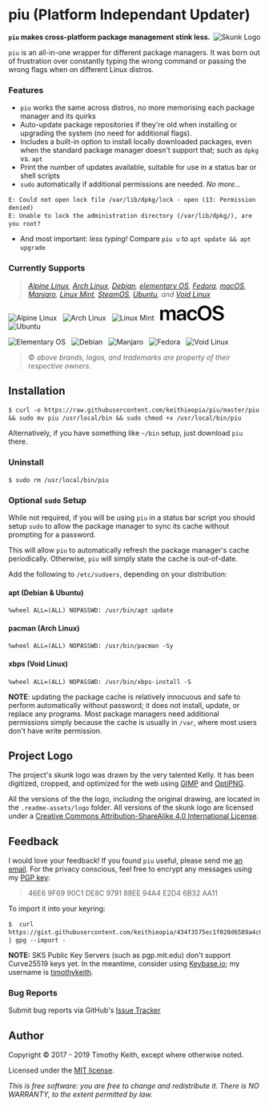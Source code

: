 # piu (Platform Independant Updater)

<img align="right" alt="Skunk Logo" src="https://raw.githubusercontent.com/keithieopia/piu/master/.readme-assets/logo/skunk-logo.png">

**`piu` makes cross-platform package management stink less.**

`piu` is an all-in-one wrapper for different package managers. It was
born out of frustration over constantly typing the wrong command or
passing the wrong flags when on different Linux distros.


### Features
* `piu` works the same across distros, no more memorising each package
  manager and its quirks
* Auto-update package repositories if they're old when installing or
  upgrading the system (no need for additional flags).
* Includes a built-in option to install locally downloaded packages,
  even when the standard package manager doesn't support that; such as
  `dpkg` vs. `apt`
* Print the number of updates available, suitable for use in a status
  bar or shell scripts
* `sudo` automatically if additional permissions are needed. *No more...*
```
E: Could not open lock file /var/lib/dpkg/lock - open (13: Permission denied)
E: Unable to lock the administration directory (/var/lib/dpkg/), are you root?
```
* And most important: *less typing!* Compare `piu u` to `apt update && apt upgrade`


### Currently Supports

> *[Alpine Linux](https://alpinelinux.org/),*
> *[Arch Linux](https://www.archlinux.org/),*
> *[Debian](https://www.debian.org/),*
> *[elementary OS](https://elementary.io/),*
> *[Fedora](https://getfedora.org/),*
> *[macOS](https://www.apple.com/macos/),*
> *[Manjaro](https://manjaro.org/),*
> *[Linux Mint](https://www.linuxmint.com/),*
> *[SteamOS](http://store.steampowered.com/steamos/),*
> *[Ubuntu](https://www.ubuntu.com/), and*
> *[Void Linux](https://voidlinux.org/)*

![Alpine Linux](https://raw.githubusercontent.com/keithieopia/piu/master/.readme-assets/brands/alpine.png "Alpine Linux") &nbsp;
![Arch Linux](https://raw.githubusercontent.com/keithieopia/piu/master/.readme-assets/brands/arch.png "Arch Linux") &nbsp;
![Linux Mint](https://raw.githubusercontent.com/keithieopia/piu/master/.readme-assets/brands/mint.png "Linux Mint") &nbsp;
![macOS](.readme-assets/brands/macos.png "macOS") &nbsp;
![Ubuntu](https://raw.githubusercontent.com/keithieopia/piu/master/.readme-assets/brands/ubuntu.png "Ubuntu")
&nbsp;

![Elementary OS](https://raw.githubusercontent.com/keithieopia/piu/master/.readme-assets/brands/elementary.png "Elementary OS") &nbsp;
![Debian](https://raw.githubusercontent.com/keithieopia/piu/master/.readme-assets/brands/debian.png "Debian") &nbsp;
![Manjaro](https://raw.githubusercontent.com/keithieopia/piu/master/.readme-assets/brands/manjaro.png "Manjaro") &nbsp;
![Fedora](https://raw.githubusercontent.com/keithieopia/piu/master/.readme-assets/brands/fedora.png "Fedora") &nbsp;
![Void Linux](https://raw.githubusercontent.com/keithieopia/piu/master/.readme-assets/brands/void.png "Void Linux")
&nbsp;
> :copyright: *above brands, logos, and trademarks are property of
their respective owners.*

## Installation

```console
$ curl -o https://raw.githubusercontent.com/keithieopia/piu/master/piu && sudo mv piu /usr/local/bin && sudo chmod +x /usr/local/bin/piu
```
Alternatively, if you have something like `~/bin` setup, just download
`piu` there.

### Uninstall
```console
$ sudo rm /usr/local/bin/piu
```


### Optional `sudo` Setup
While not required, if you will be using `piu` in a status bar script
you should setup `sudo` to allow the package manager to sync its cache
without prompting for a password.

This will allow `piu` to automatically refresh the package manager's
cache periodically. Otherwise, `piu` will simply state the cache is
out-of-date.

Add the following to `/etc/sudoers`, depending on your distribution:

#### apt (Debian & Ubuntu)
```console
%wheel ALL=(ALL) NOPASSWD: /usr/bin/apt update
```

#### pacman (Arch Linux)
```console
%wheel ALL=(ALL) NOPASSWD: /usr/bin/pacman -Sy
```

#### xbps (Void Linux)
```console
%wheel ALL=(ALL) NOPASSWD: /usr/bin/xbps-install -S
```

**NOTE**: updating the package cache is relatively innocuous and safe to
perform automatically without password; it does not install, update, or
replace any programs. Most package managers need additional permissions
simply because the cache is usually in `/var`, where most users don't
have write permission.


## Project Logo
The project's skunk logo was drawn by the very talented Kelly. It has
been digitized, cropped, and optimized for the web using
[GIMP](https://www.gimp.org/) and [OptiPNG](http://optipng.sourceforge.net/).

All the versions of the the logo, including the original drawing, are
located in the `.readme-assets/logo` folder. All versions of the skunk logo
are licensed under a [Creative Commons Attribution-ShareAlike 4.0 International License](https://creativecommons.org/licenses/by-sa/4.0/).


## Feedback
I would love your feedback! If you found `piu` useful, please send me
[an email](mailto:timothykeith@gmail.com). For the privacy conscious,
feel free to encrypt any messages using my
[PGP key](https://gist.githubusercontent.com/keithieopia/434f3575ec1f020d6589a4c01dc0847e/raw/2e0749f2966ff501ee28797a926229c081f7e652/timothykeith.pub.asc):

> 46E6 9F69 90C1 DE8C 9791 88EE 94A4 E2D4 6B32 AA11

To import it into your keyring:
```console
$  curl https://gist.githubusercontent.com/keithieopia/434f3575ec1f020d6589a4c01dc0847e/raw/2e0749f2966ff501ee28797a926229c081f7e652/timothykeith.pub.asc | gpg --import -
```

**NOTE:** SKS Public Key Servers (such as pgp.mit.edu) don't support
Curve25519 keys yet. In the meantime, consider using
[Keybase.io](https://keybase.io/); my username is [timothykeith](https://keybase.io/timothykeith).

### Bug Reports
Submit bug reports via GitHub's [Issue Tracker](https://github.com/keithieopia/piu/issues)


## Author
Copyright &copy; 2017 - 2019 Timothy Keith, except where otherwise noted.

Licensed under the [MIT license](https://github.com/keithieopia/piuw/blob/master/LICENSE).

*This is free software: you are free to change and redistribute it.
There is NO WARRANTY, to the extent permitted by law.*
